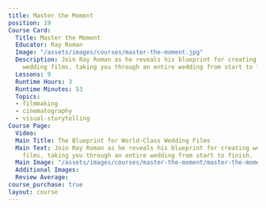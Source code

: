 ```yaml
---
title: Master the Moment
position: 19
Course Card:
  Title: Master the Moment
  Educator: Ray Roman
  Image: "/assets/images/courses/master-the-moment.jpg"
  Description: Join Ray Roman as he reveals his blueprint for creating world-class
    wedding films, taking you through an entire wedding from start to finish.
  Lessons: 9
  Runtime Hours: 3
  Runtime Minutes: 53
  Topics:
  - filmmaking
  - cinematography
  - visual-storytelling
Course Page:
  Video: 
  Main Title: The Blueprint for World-Class Wedding Films
  Main Text: Join Ray Roman as he reveals his blueprint for creating world-class wedding
    films, taking you through an entire wedding from start to finish.
  Main Image: "/assets/images/courses/master-the-moment/master-the-moment-main.jpg"
  Additional Images: 
  Review Average: 
course_purchase: true
layout: course
---
```


